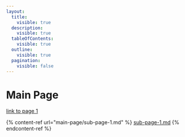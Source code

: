 ```yaml
---
layout:
  title:
    visible: true
  description:
    visible: true
  tableOfContents:
    visible: true
  outline:
    visible: true
  pagination:
    visible: false
---
```


# Main Page

[link to page 1](main-page/sub-page-1.md)



{% content-ref url="main-page/sub-page-1.md" %}
[sub-page-1.md](main-page/sub-page-1.md)
{% endcontent-ref %}
